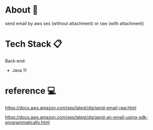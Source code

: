 # About :blue_book:
send email by aws ses (without attachment) or raw (with attachment)

# Tech Stack :clipboard:
Back-end:
- Java 11

# reference :computer:
https://docs.aws.amazon.com/ses/latest/dg/send-email-raw.html

https://docs.aws.amazon.com/ses/latest/dg/send-an-email-using-sdk-programmatically.html
